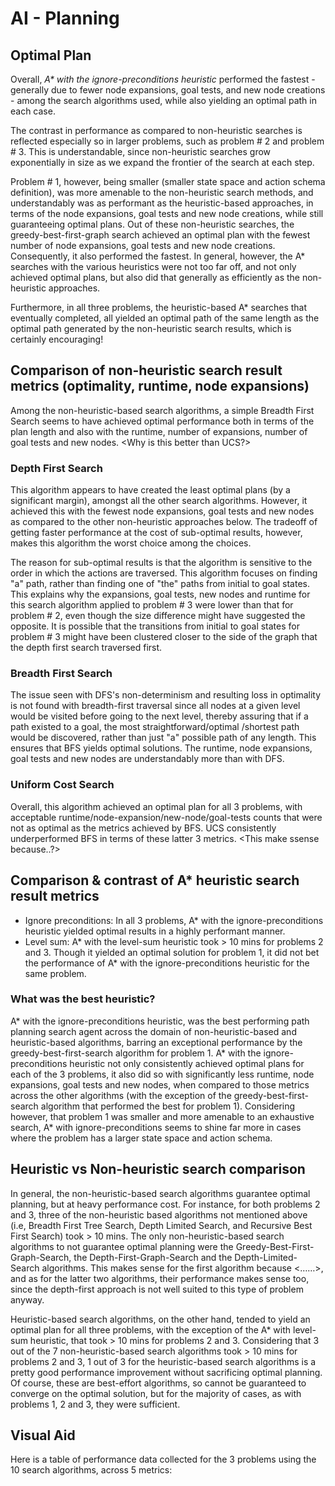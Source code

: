 # AI - Planning

## Optimal Plan

Overall, _A* with the ignore-preconditions heuristic_ performed the fastest - generally due to fewer node expansions, goal tests, and new node creations - among the search algorithms used, while also yielding an optimal path in each case.

The contrast in performance as compared to non-heuristic searches is reflected especially so in larger problems, such as problem # 2 and problem # 3. This is understandable, since non-heuristic searches grow exponentially in size as we expand the frontier of the search at each step.

Problem # 1, however, being smaller (smaller state space and action schema definition), was more amenable to the non-heuristic search methods, and understandably was as performant as the heuristic-based approaches, in terms of the node expansions, goal tests and new node creations, while still guaranteeing optimal plans. Out of these non-heuristic searches, the greedy-best-first-graph search achieved an optimal plan with the fewest number of node expansions, goal tests and new node creations. Consequently, it also performed the fastest. In general, however, the A* searches with the various heuristics were not too far off, and not only achieved optimal plans, but also did that generally as efficiently as the non-heuristic approaches.

Furthermore, in all three problems, the heuristic-based A* searches that eventually completed, all yielded an optimal path of the same length as the optimal path generated by the non-heuristic search results, which is certainly encouraging!

## Comparison of non-heuristic search result metrics (optimality, runtime, node expansions)

Among the non-heuristic-based search algorithms, a simple Breadth First Search seems to have achieved optimal performance both in terms of the plan length and also with the runtime, number of expansions, number of goal tests and new nodes. <Why is this better than UCS?>

### Depth First Search

This algorithm appears to have created the least optimal plans (by a significant margin), amongst all the other search algorithms. However, it achieved this with the fewest node expansions, goal tests and new nodes as compared to the other non-heuristic approaches below. The tradeoff of getting faster performance at the cost of sub-optimal results, however, makes this algorithm the worst choice among the choices.

The reason for sub-optimal results is that the algorithm is sensitive to the order in which the actions are traversed. This algorithm focuses on finding "a" path, rather than finding one of "the" paths from initial to goal states. This explains why the expansions, goal tests, new nodes and runtime for this search algorithm applied to problem # 3 were lower than that for problem # 2, even though the size difference might have suggested the opposite. It is possible that the transitions from initial to goal states for problem # 3 might have been clustered closer to the side of the graph that the depth first search traversed first.

### Breadth First Search

The issue seen with DFS's non-determinism and resulting loss in optimality is not found with breadth-first traversal since all nodes at a given level would be visited before going to the next level, thereby assuring that if a path existed to a goal, the most straightforward/optimal /shortest path would be discovered, rather than just "a" possible path of any length. This ensures that BFS yields optimal solutions. The runtime, node expansions, goal tests and new nodes are understandably more than with DFS.

### Uniform Cost Search

Overall, this algorithm achieved an optimal plan for all 3 problems, with acceptable runtime/node-expansion/new-node/goal-tests counts that were not as optimal as the metrics achieved by BFS. UCS consistently underperformed BFS in terms of these latter 3 metrics. <This make ssense because..?>

## Comparison & contrast of A* heuristic search result metrics
* Ignore preconditions:  In all 3 problems, A* with the ignore-preconditions heuristic yielded optimal results in a highly performant manner.
* Level sum: A* with the level-sum heuristic took > 10 mins for problems 2 and 3. Though it yielded an optimal solution for problem 1, it did not bet the performance of A* with the ignore-preconditions heuristic for the same problem.

### What was the best heuristic?

A* with the ignore-preconditions heuristic, was the best performing path planning search agent across the domain of non-heuristic-based and heuristic-based algorithms, barring an exceptional performance by the greedy-best-first-search algorithm for problem 1. A* with the ignore-preconditions heuristic not only consistently achieved optimal plans for each of the 3 problems, it also did so with significantly less runtime, node expansions, goal tests and new nodes, when compared to those metrics across the other algorithms (with the exception of the greedy-best-first-search algorithm that performed the best for problem 1). Considering however, that problem 1 was smaller and more amenable to an exhaustive search, A* with ignore-preconditions seems to shine far more in cases where the problem has a larger state space and action schema.

## Heuristic vs Non-heuristic search comparison

In general, the non-heuristic-based search algorithms guarantee optimal planning, but at heavy performance cost. For instance, for both problems 2 and 3, three of the non-heuristic based algorithms not mentioned above (i.e, Breadth First Tree Search, Depth Limited Search, and Recursive Best First Search) took > 10 mins. The only non-heuristic-based search algorithms to not guarantee optimal planning were the Greedy-Best-First-Graph-Search, the Depth-First-Graph-Search and the Depth-Limited-Search algorithms. This makes sense for the first algorithm because <……>, and as for the latter two algorithms, their performance makes sense too, since the depth-first approach is not well suited to this type of problem anyway.

Heuristic-based search algorithms, on the other hand, tended to yield an optimal plan for all three problems, with the exception of the A* with level-sum heuristic, that took > 10 mins for problems 2 and 3. Considering that 3 out of the 7 non-heuristic-based search algorithms took > 10 mins for problems 2 and 3, 1 out of 3 for the heuristic-based search algorithms is a pretty good performance improvement without sacrificing optimal planning. Of course, these are best-effort algorithms, so cannot be guaranteed to converge on the optimal solution, but for the majority of cases, as with problems 1, 2 and 3, they were sufficient.

## Visual Aid

Here is a table of performance data collected for the 3 problems using the 10 search algorithms, across 5 metrics:
